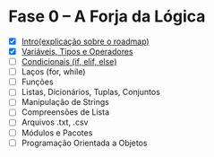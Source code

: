 # Fase 0 – A Forja da Lógica

- [x] [Intro(explicação sobre o roadmap)](intro.py)
- [x] [Variáveis, Tipos e Operadores](variaveis_tipos_e_operadores.py)
- [ ] [Condicionais (if, elif, else)](condicionais.py)
- [ ] Laços (for, while)
- [ ] Funções
- [ ] Listas, Dicionários, Tuplas, Conjuntos
- [ ] Manipulação de Strings
- [ ] Compreensões de Lista
- [ ] Arquivos .txt, .csv
- [ ] Módulos e Pacotes
- [ ] Programação Orientada a Objetos
